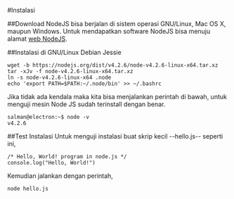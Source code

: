 #Instalasi

##Download
NodeJS bisa berjalan di sistem operasi GNU/Linux, Mac OS X, maupun Windows. Untuk mendapatkan software NodeJS bisa menuju alamat [web NodeJS](https://nodejs.org/en/).

##Instalasi di GNU/Linux Debian Jessie

```
wget -b https://nodejs.org/dist/v4.2.6/node-v4.2.6-linux-x64.tar.xz
tar -xJv -f node-v4.2.6-linux-x64.tar.xz
ln -s node-v4.2.6-linux-x64 .node
echo 'export PATH=$PATH:~/.node/bin' >> ~/.bashrc
```

Jika tidak ada kendala maka kita bisa menjalankan perintah di bawah, untuk menguji mesin Node JS sudah terinstall dengan benar.
```
salman@electron:~$ node -v
v4.2.6
```

##Test Instalasi
Untuk menguji instalasi buat skrip kecil --hello.js-- seperti ini,
```
/* Hello, World! program in node.js */
console.log("Hello, World!")
```

Kemudian jalankan dengan perintah,
```
node hello.js
```

